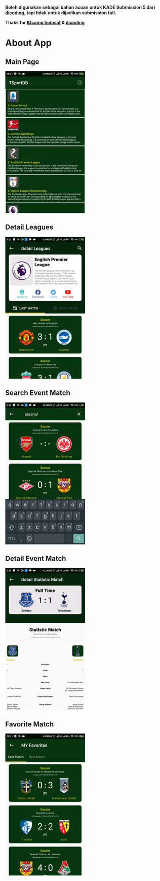 **Boleh digunakan sebagai bahan acuan untuk KADE Submission 5 dari [dicoding](https://www.dicoding.com/academies/55), tapi tidak untuk dijadikan submission full.**

**Thaks for [IDcamp Indosat](https://idcamp.indosatooredoo.com/) & [dicoding](https://www.dicoding.com)**  

# About App


**Main Page**
---

<img src="https://github.com/im-o/MyResource/blob/master/image-kade/main3-4.jpeg" width="50%" height="50%">


**Detail Leagues**
---

<img src="https://github.com/im-o/MyResource/blob/master/image-kade/prev-next.jpeg" width="50%" height="50%">


**Search Event Match**
---

<img src="https://github.com/im-o/MyResource/blob/master/image-kade/search.jpeg" width="50%" height="50%">


**Detail Event Match**
---

<img src="https://github.com/im-o/MyResource/blob/master/image-kade/details.jpeg" width="50%" height="50%">


**Favorite Match**
---

<img src="https://github.com/im-o/MyResource/blob/master/image-kade/favorite.jpeg" width="50%" height="50%">
